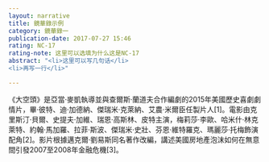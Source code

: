 ```yaml
---
layout: narrative
title: 鏡華錄示例
category: 鏡華錄一
publication-date: 2017-07-27 15:46
rating: NC-17
rating-note: 这里可以选填为什么这是NC-17
abstract: "<li>这里可以写几句话</li>
<li>再写一行</li>"

---
```


《大空頭》是亞當·麥凱執導並與查爾斯·蘭道夫合作編劇的2015年美國歷史喜劇劇情片，畢·彼特、迪·加德納、傑瑞米·克萊納、艾農·米爾臣任製片人[1]。電影由克里斯汀·貝爾、史提夫·加維、瑞恩·高斯林、皮特主演，梅莉莎·李歐、哈米什·林克萊特、約翰·馬加羅、拉菲·斯波、傑瑞米·史壯、芬恩·維特羅克、瑪麗莎·托梅飾演配角[2]。影片根據邁克爾·劉易斯同名著作改編，講述美國房地產泡沫如何在無意間引發2007至2008年金融危機[3]。